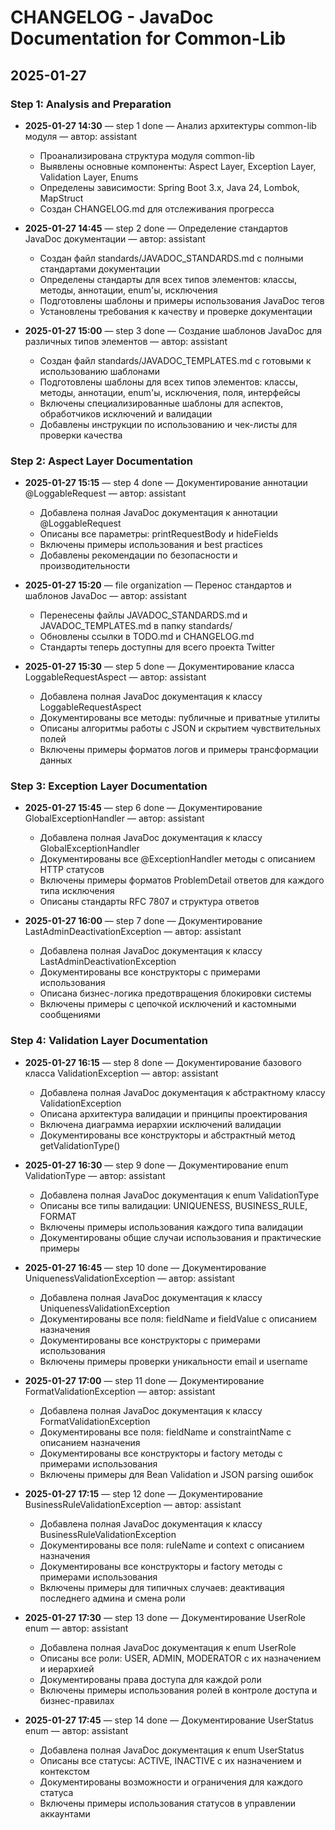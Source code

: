 # CHANGELOG - JavaDoc Documentation for Common-Lib

## 2025-01-27

### Step 1: Analysis and Preparation
- **2025-01-27 14:30** — step 1 done — Анализ архитектуры common-lib модуля — автор: assistant
  - Проанализирована структура модуля common-lib
  - Выявлены основные компоненты: Aspect Layer, Exception Layer, Validation Layer, Enums
  - Определены зависимости: Spring Boot 3.x, Java 24, Lombok, MapStruct
  - Создан CHANGELOG.md для отслеживания прогресса

- **2025-01-27 14:45** — step 2 done — Определение стандартов JavaDoc документации — автор: assistant
  - Создан файл standards/JAVADOC_STANDARDS.md с полными стандартами документации
  - Определены стандарты для всех типов элементов: классы, методы, аннотации, enum'ы, исключения
  - Подготовлены шаблоны и примеры использования JavaDoc тегов
  - Установлены требования к качеству и проверке документации

- **2025-01-27 15:00** — step 3 done — Создание шаблонов JavaDoc для различных типов элементов — автор: assistant
  - Создан файл standards/JAVADOC_TEMPLATES.md с готовыми к использованию шаблонами
  - Подготовлены шаблоны для всех типов элементов: классы, методы, аннотации, enum'ы, исключения, поля, интерфейсы
  - Включены специализированные шаблоны для аспектов, обработчиков исключений и валидации
  - Добавлены инструкции по использованию и чек-листы для проверки качества

### Step 2: Aspect Layer Documentation
- **2025-01-27 15:15** — step 4 done — Документирование аннотации @LoggableRequest — автор: assistant
  - Добавлена полная JavaDoc документация к аннотации @LoggableRequest
  - Описаны все параметры: printRequestBody и hideFields
  - Включены примеры использования и best practices
  - Добавлены рекомендации по безопасности и производительности

- **2025-01-27 15:20** — file organization — Перенос стандартов и шаблонов JavaDoc — автор: assistant
  - Перенесены файлы JAVADOC_STANDARDS.md и JAVADOC_TEMPLATES.md в папку standards/
  - Обновлены ссылки в TODO.md и CHANGELOG.md
  - Стандарты теперь доступны для всего проекта Twitter

- **2025-01-27 15:30** — step 5 done — Документирование класса LoggableRequestAspect — автор: assistant
  - Добавлена полная JavaDoc документация к классу LoggableRequestAspect
  - Документированы все методы: публичные и приватные утилиты
  - Описаны алгоритмы работы с JSON и скрытием чувствительных полей
  - Включены примеры форматов логов и примеры трансформации данных

### Step 3: Exception Layer Documentation
- **2025-01-27 15:45** — step 6 done — Документирование GlobalExceptionHandler — автор: assistant
  - Добавлена полная JavaDoc документация к классу GlobalExceptionHandler
  - Документированы все @ExceptionHandler методы с описанием HTTP статусов
  - Включены примеры форматов ProblemDetail ответов для каждого типа исключения
  - Описаны стандарты RFC 7807 и структура ответов

- **2025-01-27 16:00** — step 7 done — Документирование LastAdminDeactivationException — автор: assistant
  - Добавлена полная JavaDoc документация к классу LastAdminDeactivationException
  - Документированы все конструкторы с примерами использования
  - Описана бизнес-логика предотвращения блокировки системы
  - Включены примеры с цепочкой исключений и кастомными сообщениями

### Step 4: Validation Layer Documentation
- **2025-01-27 16:15** — step 8 done — Документирование базового класса ValidationException — автор: assistant
  - Добавлена полная JavaDoc документация к абстрактному классу ValidationException
  - Описана архитектура валидации и принципы проектирования
  - Включена диаграмма иерархии исключений валидации
  - Документированы все конструкторы и абстрактный метод getValidationType()

- **2025-01-27 16:30** — step 9 done — Документирование enum ValidationType — автор: assistant
  - Добавлена полная JavaDoc документация к enum ValidationType
  - Описаны все типы валидации: UNIQUENESS, BUSINESS_RULE, FORMAT
  - Включены примеры использования каждого типа валидации
  - Документированы общие случаи использования и практические примеры

- **2025-01-27 16:45** — step 10 done — Документирование UniquenessValidationException — автор: assistant
  - Добавлена полная JavaDoc документация к классу UniquenessValidationException
  - Документированы все поля: fieldName и fieldValue с описанием назначения
  - Документированы все конструкторы с примерами использования
  - Включены примеры проверки уникальности email и username

- **2025-01-27 17:00** — step 11 done — Документирование FormatValidationException — автор: assistant
  - Добавлена полная JavaDoc документация к классу FormatValidationException
  - Документированы все поля: fieldName и constraintName с описанием назначения
  - Документированы все конструкторы и factory методы с примерами использования
  - Включены примеры для Bean Validation и JSON parsing ошибок

- **2025-01-27 17:15** — step 12 done — Документирование BusinessRuleValidationException — автор: assistant
  - Добавлена полная JavaDoc документация к классу BusinessRuleValidationException
  - Документированы все поля: ruleName и context с описанием назначения
  - Документированы все конструкторы и factory методы с примерами использования
  - Включены примеры для типичных случаев: деактивация последнего админа и смена роли

- **2025-01-27 17:30** — step 13 done — Документирование UserRole enum — автор: assistant
  - Добавлена полная JavaDoc документация к enum UserRole
  - Описаны все роли: USER, ADMIN, MODERATOR с их назначением и иерархией
  - Документированы права доступа для каждой роли
  - Включены примеры использования ролей в контроле доступа и бизнес-правилах

- **2025-01-27 17:45** — step 14 done — Документирование UserStatus enum — автор: assistant
  - Добавлена полная JavaDoc документация к enum UserStatus
  - Описаны все статусы: ACTIVE, INACTIVE с их назначением и контекстом
  - Документированы возможности и ограничения для каждого статуса
  - Включены примеры использования статусов в управлении аккаунтами

